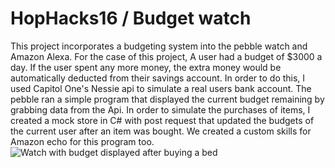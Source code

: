 # HopHacks16 / Budget watch
This project incorporates a budgeting system into the pebble watch and Amazon Alexa. For the case of this project, A user had a budget of $3000 a day. If the user spent any more money, the extra money would be automatically deducted from their savings account. In order to do this, I used Capitol One's Nessie api to simulate a real users bank account. The pebble ran a simple program that displayed the current budget remaining by grabbing data from the Api. In order to simulate the purchases of items, I created a mock store in C# with post request that updated the budgets of the current user after an item was bought. We created a custom skills for Amazon echo for this program too.
![Watch with budget displayed after buying a bed](BudgetThumbnail.png "Watch with budget displayed after buying a bed")
